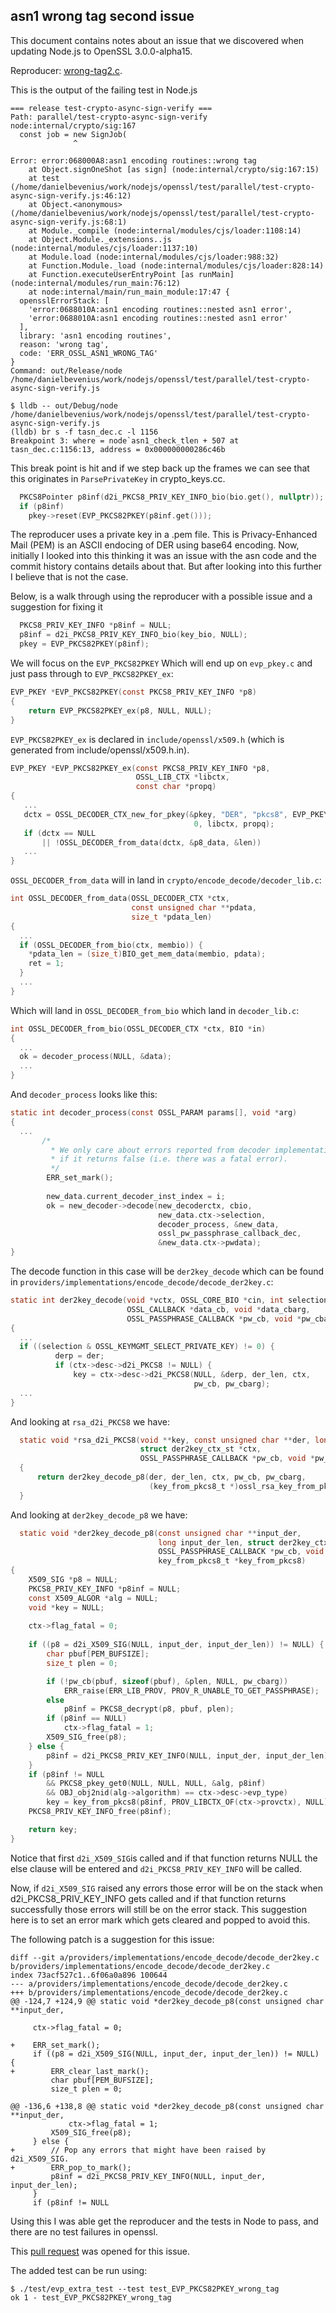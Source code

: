 ## asn1 wrong tag second issue
This document contains notes about an issue that we discovered when updating
Node.js to OpenSSL 3.0.0-alpha15.

Reproducer: [wrong-tag2.c](../wrong-tag2.c).

This is the output of the failing test in Node.js
```console
=== release test-crypto-async-sign-verify ===                                 
Path: parallel/test-crypto-async-sign-verify
node:internal/crypto/sig:167
  const job = new SignJob(
              ^

Error: error:068000A8:asn1 encoding routines::wrong tag
    at Object.signOneShot [as sign] (node:internal/crypto/sig:167:15)
    at test (/home/danielbevenius/work/nodejs/openssl/test/parallel/test-crypto-async-sign-verify.js:46:12)
    at Object.<anonymous> (/home/danielbevenius/work/nodejs/openssl/test/parallel/test-crypto-async-sign-verify.js:68:1)
    at Module._compile (node:internal/modules/cjs/loader:1108:14)
    at Object.Module._extensions..js (node:internal/modules/cjs/loader:1137:10)
    at Module.load (node:internal/modules/cjs/loader:988:32)
    at Function.Module._load (node:internal/modules/cjs/loader:828:14)
    at Function.executeUserEntryPoint [as runMain] (node:internal/modules/run_main:76:12)
    at node:internal/main/run_main_module:17:47 {
  opensslErrorStack: [
    'error:0688010A:asn1 encoding routines::nested asn1 error',
    'error:0688010A:asn1 encoding routines::nested asn1 error'
  ],
  library: 'asn1 encoding routines',
  reason: 'wrong tag',
  code: 'ERR_OSSL_ASN1_WRONG_TAG'
}
Command: out/Release/node /home/danielbevenius/work/nodejs/openssl/test/parallel/test-crypto-async-sign-verify.js
```
```console
$ lldb -- out/Debug/node /home/danielbevenius/work/nodejs/openssl/test/parallel/test-crypto-async-sign-verify.js
(lldb) br s -f tasn_dec.c -l 1156
Breakpoint 3: where = node`asn1_check_tlen + 507 at tasn_dec.c:1156:13, address = 0x000000000286c46b
```
This break point is hit and if we step back up the frames we can see that this
originates in `ParsePrivateKey` in crypto_keys.cc.
```c++
  PKCS8Pointer p8inf(d2i_PKCS8_PRIV_KEY_INFO_bio(bio.get(), nullptr));    
  if (p8inf)                                                                  
    pkey->reset(EVP_PKCS82PKEY(p8inf.get()));    
```

The reproducer uses a private key in a .pem file. This is Privacy-Enhanced Mail
(PEM) is an ASCII endocing of DER using base64 encoding.
Now, initially I looked into this thinking it was an issue with the asn code
and the commit history contains details about that. But after looking into this
further I believe that is not the case. 

Below, is a walk through using the reproducer with a possible issue and a
suggestion for fixing it

```c
  PKCS8_PRIV_KEY_INFO *p8inf = NULL;
  p8inf = d2i_PKCS8_PRIV_KEY_INFO_bio(key_bio, NULL);
  pkey = EVP_PKCS82PKEY(p8inf);
```
We will focus on the `EVP_PKCS82PKEY` Which will end up on `evp_pkey.c` and just
pass through to `EVP_PKCS82PKEY_ex`:
```c
EVP_PKEY *EVP_PKCS82PKEY(const PKCS8_PRIV_KEY_INFO *p8)                            
{                                                                                  
    return EVP_PKCS82PKEY_ex(p8, NULL, NULL);                                      
}
```
`EVP_PKCS82PKEY_ex` is declared in `include/openssl/x509.h` (which is generated
from include/openssl/x509.h.in).
```c
EVP_PKEY *EVP_PKCS82PKEY_ex(const PKCS8_PRIV_KEY_INFO *p8,
                            OSSL_LIB_CTX *libctx,
                            const char *propq)                                     
{ 
   ...
   dctx = OSSL_DECODER_CTX_new_for_pkey(&pkey, "DER", "pkcs8", EVP_PKEY_NONE,  
                                         0, libctx, propq);                        
   if (dctx == NULL                                                               
       || !OSSL_DECODER_from_data(dctx, &p8_data, &len))      
   ...
}
```
`OSSL_DECODER_from_data` will in land in `crypto/encode_decode/decoder_lib.c`:
```c
int OSSL_DECODER_from_data(OSSL_DECODER_CTX *ctx,
                           const unsigned char **pdata,  
                           size_t *pdata_len)                                   
{
  ...
  if (OSSL_DECODER_from_bio(ctx, membio)) {                                   
    *pdata_len = (size_t)BIO_get_mem_data(membio, pdata);                   
    ret = 1;                                                                
  }                    
  ...
}
```
Which will land in `OSSL_DECODER_from_bio` which land in `decoder_lib.c`:
```c
int OSSL_DECODER_from_bio(OSSL_DECODER_CTX *ctx, BIO *in)                       
{ 
  ...
  ok = decoder_process(NULL, &data);      
  ...
}
```
And `decoder_process` looks like this:
```c
static int decoder_process(const OSSL_PARAM params[], void *arg)                
{ 
  ...
       /*                                                                      
         * We only care about errors reported from decoder implementations      
         * if it returns false (i.e. there was a fatal error).                  
         */                                                                     
        ERR_set_mark();                                                         
                                                                                
        new_data.current_decoder_inst_index = i;                                
        ok = new_decoder->decode(new_decoderctx, cbio,                          
                                 new_data.ctx->selection,                       
                                 decoder_process, &new_data,                    
                                 ossl_pw_passphrase_callback_dec,               
                                 &new_data.ctx->pwdata);    
}
```
The decode function in this case will be `der2key_decode` which can be found
in `providers/implementations/encode_decode/decode_der2key.c`:
```c
static int der2key_decode(void *vctx, OSSL_CORE_BIO *cin, int selection,        
                          OSSL_CALLBACK *data_cb, void *data_cbarg,             
                          OSSL_PASSPHRASE_CALLBACK *pw_cb, void *pw_cbarg)         
{
  ...
  if ((selection & OSSL_KEYMGMT_SELECT_PRIVATE_KEY) != 0) {                      
          derp = der;                                                                
          if (ctx->desc->d2i_PKCS8 != NULL) {                                        
              key = ctx->desc->d2i_PKCS8(NULL, &derp, der_len, ctx,                  
                                         pw_cb, pw_cbarg);
  ...
}
```
And looking at `rsa_d2i_PKCS8` we have:
```c
  static void *rsa_d2i_PKCS8(void **key, const unsigned char **der, long der_len,    
                             struct der2key_ctx_st *ctx,                             
                             OSSL_PASSPHRASE_CALLBACK *pw_cb, void *pw_cbarg)        
  {                                                                                  
      return der2key_decode_p8(der, der_len, ctx, pw_cb, pw_cbarg,                   
                               (key_from_pkcs8_t *)ossl_rsa_key_from_pkcs8);         
  }
```
And looking at `der2key_decode_p8` we have:
```c
  static void *der2key_decode_p8(const unsigned char **input_der,                    
                                 long input_der_len, struct der2key_ctx_st *ctx,     
                                 OSSL_PASSPHRASE_CALLBACK *pw_cb, void *pw_cbarg,    
                                 key_from_pkcs8_t *key_from_pkcs8)                   
{ 
    X509_SIG *p8 = NULL;                                                           
    PKCS8_PRIV_KEY_INFO *p8inf = NULL;                                             
    const X509_ALGOR *alg = NULL;                                                  
    void *key = NULL;                                                              
    
    ctx->flag_fatal = 0;                                                           
                                                                                     
    if ((p8 = d2i_X509_SIG(NULL, input_der, input_der_len)) != NULL) {             
        char pbuf[PEM_BUFSIZE];                                                    
        size_t plen = 0;                                                           

        if (!pw_cb(pbuf, sizeof(pbuf), &plen, NULL, pw_cbarg))                     
            ERR_raise(ERR_LIB_PROV, PROV_R_UNABLE_TO_GET_PASSPHRASE);              
        else                                                                       
            p8inf = PKCS8_decrypt(p8, pbuf, plen);                                 
        if (p8inf == NULL)                                                         
            ctx->flag_fatal = 1;                                                   
        X509_SIG_free(p8);                                                         
    } else {                                                                       
        p8inf = d2i_PKCS8_PRIV_KEY_INFO(NULL, input_der, input_der_len);           
    }                                                                           
    if (p8inf != NULL                                                           
        && PKCS8_pkey_get0(NULL, NULL, NULL, &alg, p8inf)                       
        && OBJ_obj2nid(alg->algorithm) == ctx->desc->evp_type)                  
        key = key_from_pkcs8(p8inf, PROV_LIBCTX_OF(ctx->provctx), NULL);        
    PKCS8_PRIV_KEY_INFO_free(p8inf);                                            

    return key;                                                                 
}                 
```
Notice that first `d2i_X509_SIG`is called and if that function returns NULL the
else clause will be entered and `d2i_PKCS8_PRIV_KEY_INFO` will be called.

Now, if `d2i_X509_SIG` raised any errors those error will be on the stack when
d2i_PKCS8_PRIV_KEY_INFO gets called and if that function returns successfully
those errors will still be on the error stack. This suggestion here is to
set an error mark which gets cleared and popped to avoid this.

The following patch is a suggestion for this issue:
```console
diff --git a/providers/implementations/encode_decode/decode_der2key.c b/providers/implementations/encode_decode/decode_der2key.c
index 73acf527c1..6f06a0a896 100644
--- a/providers/implementations/encode_decode/decode_der2key.c
+++ b/providers/implementations/encode_decode/decode_der2key.c
@@ -124,7 +124,9 @@ static void *der2key_decode_p8(const unsigned char **input_der,
 
     ctx->flag_fatal = 0;
 
+    ERR_set_mark();
     if ((p8 = d2i_X509_SIG(NULL, input_der, input_der_len)) != NULL) {
+        ERR_clear_last_mark();
         char pbuf[PEM_BUFSIZE];
         size_t plen = 0;
 
@@ -136,6 +138,8 @@ static void *der2key_decode_p8(const unsigned char **input_der,
             ctx->flag_fatal = 1;
         X509_SIG_free(p8);
     } else {
+        // Pop any errors that might have been raised by d2i_X509_SIG.
+        ERR_pop_to_mark();
         p8inf = d2i_PKCS8_PRIV_KEY_INFO(NULL, input_der, input_der_len);
     }
     if (p8inf != NULL
```
Using this I was able get the reproducer and the tests in Node to pass, and
there are no test failures in openssl.


This [pull request](https://github.com/openssl/openssl/pull/15067) was opened
for this issue.

The added test can be run using:
```console
$ ./test/evp_extra_test --test test_EVP_PKCS82PKEY_wrong_tag
ok 1 - test_EVP_PKCS82PKEY_wrong_tag

